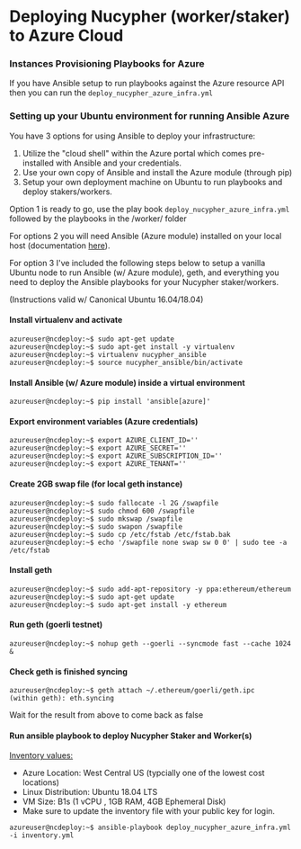 # Deploying Nucypher (worker/staker) to Azure Cloud


### Instances Provisioning Playbooks for Azure

If you have Ansible setup to run playbooks against the Azure resource API then you can run the `deploy_nucypher_azure_infra.yml`


### Setting up your Ubuntu environment for running Ansible Azure

You have 3 options for using Ansible to deploy your infrastructure:

1. Utilize the "cloud shell" within the Azure portal which comes pre-installed with Ansible and your credentials.
2. Use your own copy of Ansible and install the Azure module (through pip)
3. Setup your own deployment machine on Ubuntu to run playbooks and deploy stakers/workers.

Option 1 is ready to go, use the play book `deploy_nucypher_azure_infra.yml` followed by the playbooks in the /worker/ folder

For options 2 you will need Ansible (Azure module) installed on your local host (documentation [here](https://docs.ansible.com/ansible/latest/scenario_guides/guide_azure.html)).

For option 3 I've included the following steps below to setup a vanilla Ubuntu node to run Ansible (w/ Azure module), geth, and everything you need to deploy the Ansible playbooks for your Nucypher staker/workers.

(Instructions valid w/ Canonical Ubuntu 16.04/18.04)


#### Install virtualenv and activate
```console
azureuser@ncdeploy:~$ sudo apt-get update
azureuser@ncdeploy:~$ sudo apt-get install -y virtualenv
azureuser@ncdeploy:~$ virtualenv nucypher_ansible
azureuser@ncdeploy:~$ source nucypher_ansible/bin/activate
```
#### Install Ansible (w/ Azure module) inside a virtual environment
```console
azureuser@ncdeploy:~$ pip install 'ansible[azure]'
```
#### Export environment variables (Azure credentials)
```console
azureuser@ncdeploy:~$ export AZURE_CLIENT_ID=''
azureuser@ncdeploy:~$ export AZURE_SECRET=''
azureuser@ncdeploy:~$ export AZURE_SUBSCRIPTION_ID=''
azureuser@ncdeploy:~$ export AZURE_TENANT=''
```
#### Create 2GB swap file (for local geth instance)
```console
azureuser@ncdeploy:~$ sudo fallocate -l 2G /swapfile
azureuser@ncdeploy:~$ sudo chmod 600 /swapfile
azureuser@ncdeploy:~$ sudo mkswap /swapfile
azureuser@ncdeploy:~$ sudo swapon /swapfile
azureuser@ncdeploy:~$ sudo cp /etc/fstab /etc/fstab.bak
azureuser@ncdeploy:~$ echo '/swapfile none swap sw 0 0' | sudo tee -a /etc/fstab
```
#### Install geth
```console
azureuser@ncdeploy:~$ sudo add-apt-repository -y ppa:ethereum/ethereum
azureuser@ncdeploy:~$ sudo apt-get update
azureuser@ncdeploy:~$ sudo apt-get install -y ethereum
```
#### Run geth (goerli testnet)
```console
azureuser@ncdeploy:~$ nohup geth --goerli --syncmode fast --cache 1024 &
```
#### Check geth is finished syncing
```console
azureuser@ncdeploy:~$ geth attach ~/.ethereum/goerli/geth.ipc
(within geth): eth.syncing
```
Wait for the result from above to come back as false

#### Run ansible playbook to deploy Nucypher Staker and Worker(s)

<ins>Inventory values:</ins>
* Azure Location: West Central US (typcially one of the lowest cost locations)
* Linux Distribution: Ubuntu 18.04 LTS
* VM Size: B1s (1 vCPU , 1GB RAM, 4GB Ephemeral Disk)
* Make sure to update the inventory file with your public key for login.

```console
azureuser@ncdeploy:~$ ansible-playbook deploy_nucypher_azure_infra.yml -i inventory.yml
```

